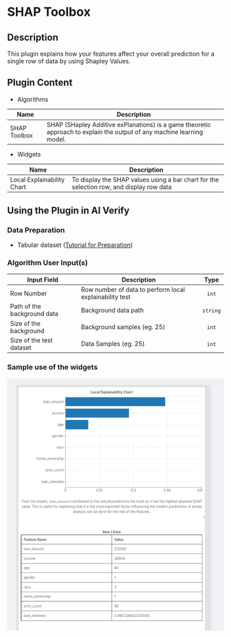 # SHAP Toolbox

## Description
This plugin explains how your features affect your overall prediction for a single row of data by using Shapley Values.

## Plugin Content
- Algorithms
  
| Name               | Description                                                                                      |
| ------------------ | ------------------------------------------------------------------------------------------------ |
| SHAP Toolbox | SHAP (SHapley Additive exPlanations) is a game theoretic approach to explain the output of any machine learning model. |

- Widgets

| Name                       | Description                                                                              |
| -------------------------- | ---------------------------------------------------------------------------------------- |
| Local Explainability Chart | To display the SHAP values using a bar chart for the selection row, and display row data |

## Using the Plugin in AI Verify
### Data Preparation
- Tabular dataset ([Tutorial for Preparation](https://imda-btg.github.io/aiverify/getting-started/prepare-tabular/))

### Algorithm User Input(s)

| Input Field                 | Description                                                |   Type   |
| --------------------------- | -----------------------------------------------------------| :------: |
| Row Number                  | Row number of data to perform local explainability test    |  `int`   |
| Path of the background data | Background data path                                       | `string` |
| Size of the background      | Background samples (eg. 25)                                |  `int`   |
| Size of the test dataset    | Data Samples (eg. 25)                                      |  `int`   |

### Sample use of the widgets

![SHAP sample](images/local_shap_sample.png)
